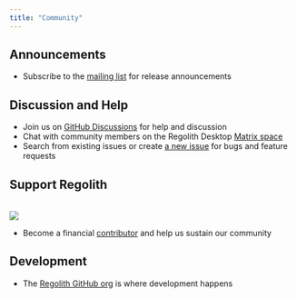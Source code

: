 ```yaml
---
title: "Community"
---
```


## Announcements

* Subscribe to the [mailing list] for release announcements

## Discussion and Help

* Join us on [GitHub Discussions] for help and discussion
* Chat with community members on the Regolith Desktop [Matrix space]
* Search from existing issues or create [a new issue] for bugs and feature requests

## Support Regolith

<br />
<a href="https://opencollective.com/regolith/donate" target="_blank" rel="noreferrer"><img class="not-prose" src='https://badgen.net/opencollective/backers/regolith'/></a>

* Become a financial [contributor] and help us sustain our community


## Development

* The [Regolith GitHub org] is where development happens

[mailing list]: https://www.freelists.org/list/regolith-linux
[GitHub Discussions]: https://github.com/orgs/regolith-linux/discussions
[Matrix space]: https://matrix.to/#/#regolith-desktop:matrix.org
[a new issue]: https://github.com/regolith-linux/regolith-desktop/issues
[contributor]: https://opencollective.com/regolith/contribute
[Regolith GitHub org]: https://github.com/regolith-linux/